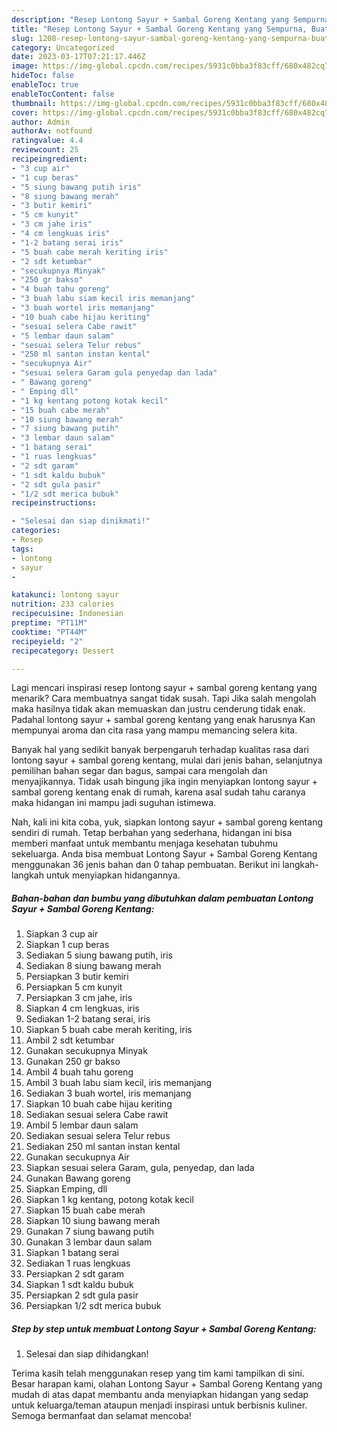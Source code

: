 ```yaml
---
description: "Resep Lontong Sayur + Sambal Goreng Kentang yang Sempurna, Buat Buka Puasa}"
title: "Resep Lontong Sayur + Sambal Goreng Kentang yang Sempurna, Buat Buka Puasa}"
slug: 1208-resep-lontong-sayur-sambal-goreng-kentang-yang-sempurna-buat-buka-puasa
category: Uncategorized
date: 2023-03-17T07:21:17.446Z
image: https://img-global.cpcdn.com/recipes/5931c0bba3f83cff/680x482cq70/lontong-sayur-sambal-goreng-kentang-foto-resep-utama.jpg
hideToc: false
enableToc: true
enableTocContent: false
thumbnail: https://img-global.cpcdn.com/recipes/5931c0bba3f83cff/680x482cq70/lontong-sayur-sambal-goreng-kentang-foto-resep-utama.jpg
cover: https://img-global.cpcdn.com/recipes/5931c0bba3f83cff/680x482cq70/lontong-sayur-sambal-goreng-kentang-foto-resep-utama.jpg
author: Admin
authorAv: notfound
ratingvalue: 4.4
reviewcount: 25
recipeingredient:
- "3 cup air"
- "1 cup beras"
- "5 siung bawang putih iris"
- "8 siung bawang merah"
- "3 butir kemiri"
- "5 cm kunyit"
- "3 cm jahe iris"
- "4 cm lengkuas iris"
- "1-2 batang serai iris"
- "5 buah cabe merah keriting iris"
- "2 sdt ketumbar"
- "secukupnya Minyak"
- "250 gr bakso"
- "4 buah tahu goreng"
- "3 buah labu siam kecil iris memanjang"
- "3 buah wortel iris memanjang"
- "10 buah cabe hijau keriting"
- "sesuai selera Cabe rawit"
- "5 lembar daun salam"
- "sesuai selera Telur rebus"
- "250 ml santan instan kental"
- "secukupnya Air"
- "sesuai selera Garam gula penyedap dan lada"
- " Bawang goreng"
- " Emping dll"
- "1 kg kentang potong kotak kecil"
- "15 buah cabe merah"
- "10 siung bawang merah"
- "7 siung bawang putih"
- "3 lembar daun salam"
- "1 batang serai"
- "1 ruas lengkuas"
- "2 sdt garam"
- "1 sdt kaldu bubuk"
- "2 sdt gula pasir"
- "1/2 sdt merica bubuk"
recipeinstructions:

- "Selesai dan siap dinikmati!"
categories:
- Resep
tags:
- lontong
- sayur
- 

katakunci: lontong sayur  
nutrition: 233 calories
recipecuisine: Indonesian
preptime: "PT11M"
cooktime: "PT44M"
recipeyield: "2"
recipecategory: Dessert

---
```



Lagi mencari inspirasi resep lontong sayur + sambal goreng kentang yang menarik? Cara membuatnya sangat tidak susah. Tapi Jika salah mengolah maka hasilnya tidak akan memuaskan dan justru cenderung tidak enak. Padahal lontong sayur + sambal goreng kentang yang enak harusnya Kan mempunyai aroma dan cita rasa yang mampu memancing selera kita.


Banyak hal yang sedikit banyak berpengaruh terhadap kualitas rasa dari lontong sayur + sambal goreng kentang, mulai dari jenis bahan, selanjutnya pemilihan bahan segar dan bagus, sampai cara mengolah dan menyajikannya. Tidak usah bingung jika ingin menyiapkan lontong sayur + sambal goreng kentang enak di rumah, karena asal sudah tahu caranya maka hidangan ini mampu jadi suguhan istimewa.




Nah, kali ini kita coba, yuk, siapkan lontong sayur + sambal goreng kentang sendiri di rumah. Tetap berbahan yang sederhana, hidangan ini bisa memberi manfaat untuk membantu menjaga kesehatan tubuhmu sekeluarga. Anda bisa membuat Lontong Sayur + Sambal Goreng Kentang menggunakan 36 jenis bahan dan 0 tahap pembuatan. Berikut ini langkah-langkah untuk menyiapkan hidangannya.

<!--inarticleads1-->

##### Bahan-bahan dan bumbu yang dibutuhkan dalam pembuatan Lontong Sayur + Sambal Goreng Kentang:

1. Siapkan 3 cup air
1. Siapkan 1 cup beras
1. Sediakan 5 siung bawang putih, iris
1. Sediakan 8 siung bawang merah
1. Persiapkan 3 butir kemiri
1. Persiapkan 5 cm kunyit
1. Persiapkan 3 cm jahe, iris
1. Siapkan 4 cm lengkuas, iris
1. Sediakan 1-2 batang serai, iris
1. Siapkan 5 buah cabe merah keriting, iris
1. Ambil 2 sdt ketumbar
1. Gunakan secukupnya Minyak
1. Gunakan 250 gr bakso
1. Ambil 4 buah tahu goreng
1. Ambil 3 buah labu siam kecil, iris memanjang
1. Sediakan 3 buah wortel, iris memanjang
1. Siapkan 10 buah cabe hijau keriting
1. Sediakan sesuai selera Cabe rawit
1. Ambil 5 lembar daun salam
1. Sediakan sesuai selera Telur rebus
1. Sediakan 250 ml santan instan kental
1. Gunakan secukupnya Air
1. Siapkan sesuai selera Garam, gula, penyedap, dan lada
1. Gunakan  Bawang goreng
1. Siapkan  Emping, dll
1. Siapkan 1 kg kentang, potong kotak kecil
1. Siapkan 15 buah cabe merah
1. Siapkan 10 siung bawang merah
1. Gunakan 7 siung bawang putih
1. Gunakan 3 lembar daun salam
1. Siapkan 1 batang serai
1. Sediakan 1 ruas lengkuas
1. Persiapkan 2 sdt garam
1. Siapkan 1 sdt kaldu bubuk
1. Persiapkan 2 sdt gula pasir
1. Persiapkan 1/2 sdt merica bubuk




<!--inarticleads2-->

##### Step by step untuk membuat Lontong Sayur + Sambal Goreng Kentang:


1. Selesai dan siap dihidangkan!



Terima kasih telah menggunakan resep yang tim kami tampilkan di sini. Besar harapan kami, olahan Lontong Sayur + Sambal Goreng Kentang yang mudah di atas dapat membantu anda menyiapkan hidangan yang sedap untuk keluarga/teman ataupun menjadi inspirasi untuk berbisnis kuliner. Semoga bermanfaat dan selamat mencoba!
